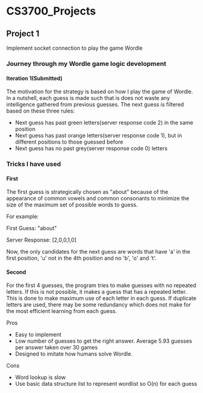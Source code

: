 # CS3700_Projects

## Project 1

Implement socket connection to play the game Wordle

### Journey through my Wordle game logic development

#### Iteration 1(Submitted)

The motivation for the strategy is based on how I play the game of Wordle. In a nutshell, each guess is made such that is 
does not waste any intelligence gathered from previous guesses. The next guess is filtered based on these three rules:

- Next guess has past green letters(server response code 2) in the same position
- Next guess has past orange letters(server response code 1), but in different positions to those guessed before
- Next guess has no past grey(server response code 0) letters 


### Tricks I have used

#### First
The first guess is strategically chosen as "about" because of the appearance of common vowels and common consonants
to minimize the size of the maximum set of possible words to guess.

For example:

First Guess: "about"

Server Response: [2,0,0,1,0]

Now, the only candidates for the next guess are words that have 'a' in the first position, 'u' not in the 4th position 
and no 'b', 'o' and 't'.

#### Second

For the first 4 guesses, the program tries to make guesses with no repeated letters. If this is not possible, it makes a 
guess that has a repeated letter. This is done to make maximum use of each letter in each guess. If duplicate
letters are used, there may be some redundancy which does not make for the most efficient learning from each guess.


Pros
- Easy to implement
- Low number of guesses to get the right answer. Average 5.93 guesses per answer taken over 30 games
- Designed to imitate how humans solve Wordle.

Cons
- Word lookup is slow
- Use basic data structure list to represent wordlist so O(n) for each guess